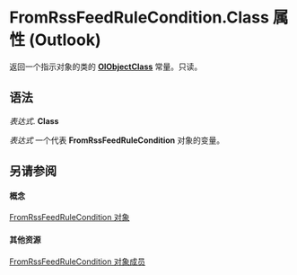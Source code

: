 
# FromRssFeedRuleCondition.Class 属性 (Outlook)

返回一个指示对象的类的  **[OlObjectClass](33d724b3-df3c-2a7f-a80f-93b66d96f588.md)** 常量。只读。


## 语法

 _表达式_. **Class**

 _表达式_ 一个代表 **FromRssFeedRuleCondition** 对象的变量。


## 另请参阅


#### 概念


[FromRssFeedRuleCondition 对象](8de6e629-7e3d-b4df-d758-a5bff3abd6a1.md)
#### 其他资源


[FromRssFeedRuleCondition 对象成员](0c0a949a-d654-6701-f70d-9a5bb908fed8.md)